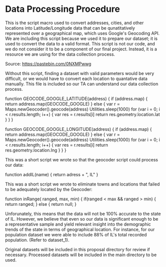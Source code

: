 # Data Processing Procedure
This is the script macro used to convert addresses, cities, and other locations into Latitude/Longitude data that can be qunatitatively represented over a geographical map, which uses Google's Geocoding API. We are including this script because we used it to prepare our dataset; it is used to convert the data to a valid format. This script is not our code, and we do not consider it to be a component of our final project. Instead, it is a resource we are using for the data collection process.

Source: https://pastebin.com/0NXMPwwg

Without this script, finding a dataset with valid parameters would be very difficult, or we would have to convert each location to quantative data manually. This file is included so our TA can understand our data collection process.

function GEOCODE_GOOGLE_LATITUDE(address) {
    if (address.map) {
        return address.map(GEOCODE_GOOGLE)
    } else {
        var r = Maps.newGeocoder().geocode(address)
        Utilities.sleep(1000)
        for (var i = 0; i < r.results.length; i++) {
            var res = r.results[i]
            return res.geometry.location.lat
        }
    }
}

function GEOCODE_GOOGLE_LONGITUDE(address) {
    if (address.map) {
        return address.map(GEOCODE_GOOGLE)
    } else {
        var r = Maps.newGeocoder().geocode(address)
        Utilities.sleep(1000)
        for (var i = 0; i < r.results.length; i++) {
            var res = r.results[i]
            return res.geometry.location.lng
        }
    }
}


This was a short script we wrote so that the geocoder script could process our data:

function addIL(name) {
    return adress + ", IL"
}

This was a short script we wrote to eliminate towns and locations that failed to be adequately located by the Geocoder:

function inRange( ranged, max, min) {
  if(ranged < max && ranged > min) {
    return ranged; 
  }
  else {
    return null; 
  }

Unforunately, this means that the data will not be 100% accurate to the state of IL. However, we believe that even so our data is significant enough to be a representative sample and yield relevant insight into the demographic trends of the state in terms of geographical location. For instance, for our population dataset we were able to include 88% of IL's total recorded population. (Refer to dataset_1).

Original datasets will be included in this proposal directory for review if necessary. Processed datasets will be included in the main directory to be used. 
